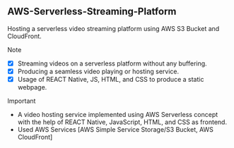 ## AWS-Serverless-Streaming-Platform
Hosting a serverless video streaming platform using AWS S3 Bucket and CloudFront.

>[!NOTE]
> + [x] Streaming videos on a serverless platform without any buffering.
> + [x] Producing a seamless video playing or hosting service.
> + [x] Usage of REACT Native, JS, HTML, and CSS to produce a static webpage.


>[!IMPORTANT]
> + A video hosting service implemented using AWS Serverless concept with the help of REACT Native, JavaScript, HTML, and CSS as frontend.
> + Used AWS Services [AWS Simple Service Storage/S3 Bucket, AWS CloudFront]
